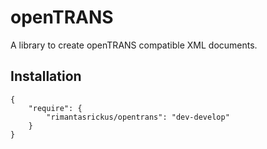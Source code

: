 # openTRANS

A library to create openTRANS compatible XML documents.

## Installation

```
{
    "require": {
        "rimantasrickus/opentrans": "dev-develop"
    }
}
```